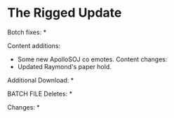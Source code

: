 # The Rigged Update

Botch fixes:
  * 
  
Content additions:
  * Some new ApolloSOJ co emotes.
Content changes:
  * Updated Raymond's paper hold.

Additional Download:
  * 
 
BATCH FILE
Deletes:
  * 
  
Changes:
  * 
 
